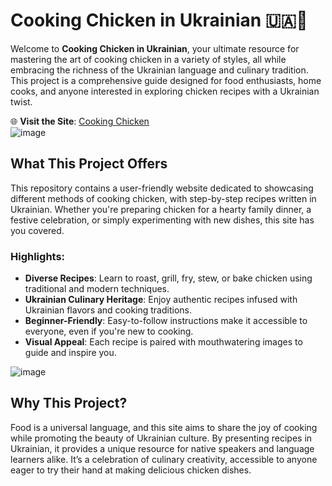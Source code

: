 # Cooking Chicken in Ukrainian 🇺🇦🍗  

Welcome to **Cooking Chicken in Ukrainian**, your ultimate resource for mastering the art of cooking chicken in a variety of styles, all while embracing the richness of the Ukrainian language and culinary tradition. This project is a comprehensive guide designed for food enthusiasts, home cooks, and anyone interested in exploring chicken recipes with a Ukrainian twist.  

🌐 **Visit the Site**: [Cooking Chicken](https://roman-zvir.github.io/Cooking_chicken/)  
![image](https://github.com/user-attachments/assets/5b16812e-1dee-40e1-9bc9-1f2025b611ae)

## What This Project Offers  
This repository contains a user-friendly website dedicated to showcasing different methods of cooking chicken, with step-by-step recipes written in Ukrainian. Whether you're preparing chicken for a hearty family dinner, a festive celebration, or simply experimenting with new dishes, this site has you covered.  

### Highlights:  
- **Diverse Recipes**: Learn to roast, grill, fry, stew, or bake chicken using traditional and modern techniques.  
- **Ukrainian Culinary Heritage**: Enjoy authentic recipes infused with Ukrainian flavors and cooking traditions.  
- **Beginner-Friendly**: Easy-to-follow instructions make it accessible to everyone, even if you're new to cooking.  
- **Visual Appeal**: Each recipe is paired with mouthwatering images to guide and inspire you.  

![image](https://github.com/user-attachments/assets/519288b4-c00b-4eae-bf44-8a15d1afc4b2)

## Why This Project?  
Food is a universal language, and this site aims to share the joy of cooking while promoting the beauty of Ukrainian culture. By presenting recipes in Ukrainian, it provides a unique resource for native speakers and language learners alike. It’s a celebration of culinary creativity, accessible to anyone eager to try their hand at making delicious chicken dishes.  
